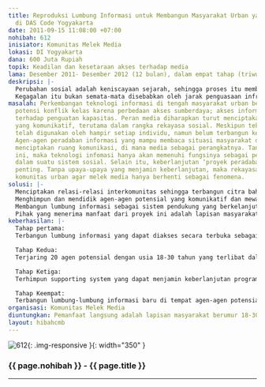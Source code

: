 ```yaml
---
title: Reproduksi Lumbung Informasi untuk Membangun Masyarakat Urban yang Komunikatif
  di DAS Code Yogyakarta
date: 2011-09-15 11:08:00 +07:00
nohibah: 612
inisiator: Komunitas Melek Media
lokasi: DI Yogyakarta
dana: 600 Juta Rupiah
topik: Keadilan dan kesetaraan akses terhadap media
lama: Desember 2011- Desember 2012 (12 bulan), dalam empat tahap (triwulan).
deskripsi: |-
  Perubahan sosial adalah keniscayaan sejarah, sehingga proses itu membutuhkan rekayasa sosial. Perubahan sosial, dalam konteks modernisasi, memerlukan prasyarat berupa perubahan perspektif masyarakat terhadap diri dan lingkungannya. Perubahan perspektif tersebut hanya mungkin terjadi ketika masyarakat mampu menerima, mengolah, dan menggunakan informasi. Media berperan dalam mengubah perspektif masyarakat untuk rekayasa sosial. Media bekerja dalam ranah kesadaran. Artinya, jika sebuah rekayasa sosial melalui media tidak sampai mengubah kesadaran masyarakat secara signifikans, berarti media telah gagal menjalankan fungsinya sebagai agen peradaban informasi.
  Kegagalan itu bukan semata-mata disebabkan oleh jarak penguasaan infrastruktur antara masyarakat melek media dengan masyarakat yang belum terjangkau media, tetapi juga oleh ketidakpahaman agen-agen peradaban informasi pada kondisi masyarakat yang sesungguhnya, terutama masyarakat yang dikategorikan belum melek media. Jika hal ini tak disadari oleh agen-agen peradaban informasi, maka jarak sosial antara kedua kategori masyarakat tersebut masih terus terpelihara. Selama ini, kapasitas agen-agen peradaban yang memadai untuk menjembatani modernisasi adalah kelas menengah, atau setidaknya kaum terpelajar. Tetapi, tidak menutup kemungkinan terjadi kesetaraan kapasitas antara kedua golongan masyarakat itu, hanya saja dibutuhkan waktu lebih lama karena terjadi perbenturan kebudayaan mengingat modernisasi sesungguhnya berada dalam wilayah psikologi sosial.
masalah: Perkembangan teknologi informasi di tengah masyarakat urban belum mengeliminasi
  potensi konflik kelas karena perbedaan akses sumberdaya; akses informasi; dan akses
  terhadap penguatan kapasitas. Peran media diharapkan turut menciptakan masyarakat
  yang komunikatif, terutama dalam rangka rekayasa sosial. Meskipun teknologi informasi
  telah digunakan oleh hampir setiap individu, namun belum terbangun kesadaran kolektif.
  Agen-agen peradaban informasi yang mampu membaca situasi masyarakat dibutuhkan untuk
  menciptakan ruang komunikasi, di mana media sebagai perangkatnya. Tanpa kapasitas
  ini, maka teknologi infomasi hanya akan memenuhi fungsinya sebagai perangkat keras
  dalam suatu sistem sosial. Selain itu, keberlanjutan ‘proyek peradaban’ ini menjadi
  penting. Tanpa upaya-upaya yang menjamin keberlanjutan, maka rekayasa sosial untuk
  komunitas urban agar melek media hanya berhenti sebagai fenomena.
solusi: |-
  Menciptakan relasi-relasi interkomunitas sehingga terbangun citra bahwa penguasaan terhadap media merupakan kebutuhan bersama dalam menjawab kebutuhan-kebutuhan masyarakat setempat.
  Menghimpun dan mendidik agen-agen potensial yang komunikatif dan mewakili kepentingan komunitas.
  Membangun lumbung informasi sebagai sistem pendukung yang berkelanjutan.
  Pihak yang menerima manfaat dari proyek ini adalah lapisan masyarakat berumur 18-30 tahun, di Daerah Aliran Sungai (DAS) Code Yogyakarta, meliputi 2 kecamatan yang kental dengan isu sanitasi dan isu mitigasi bencana (Jetis dan Tegalrejo).
keberhasilan: |-
  Tahap pertama:
  Terbangun lumbung informasi yang dapat diakses secara terbuka sebagai habitat awal, berupa tempat dengan sarana 3-5 perangkat komputer yang dapat terhubung dengan dunia maya.

  Tahap Kedua:
  Terjaring 20 agen potensial dengan usia 18-30 tahun yang terlibat dalam aktivitas belajar bersama secara rutin (hingga tahap keempat program ini) disertai penugasan lapangan di tempat masing-masing.

  Tahap Ketiga:
  Terhimpun supporting system yang dapat menjamin keberlanjutan program.

  Tahap Keempat:
  Terbangun lumbung-lumbung informasi baru di tempat agen-agen potensial itu berasal dan beraktivitas sehari-hari.
organisasi: Komunitas Melek Media
diuntungkan: Pemanfaat langsung adalah lapisan masyarakat berumur 18-30 tahun, di Daerah Aliran Sungai (DAS) Code Yogyakarta, meliputi 2 kecamatan yang kental dengan isu sanitasi dan isu mitigasi bencana (Jetis dan Tegalrejo).
layout: hibahcmb
---
```


![612](/static/img/hibahcmb/612.png){: .img-responsive }{: width="350" }

### {{ page.nohibah }} - {{ page.title }}

---
